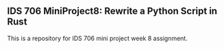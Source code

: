 ## IDS 706 MiniProject8: Rewrite a Python Script in Rust
This is a repository for IDS 706 mini project week 8 assignment.
